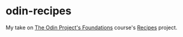 odin-recipes
===

My take on [The Odin Project's Foundations](https://www.theodinproject.com/paths/foundations/courses/foundations) course's [Recipes](https://www.theodinproject.com/lessons/foundations-recipes) project.
